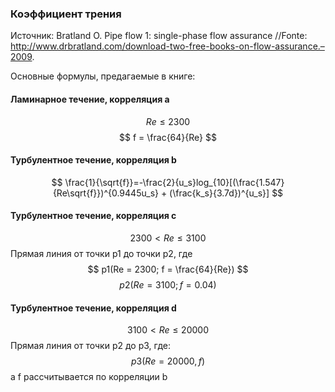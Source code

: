 ### Коэффициент трения
Источник:
Bratland O. Pipe flow 1: single-phase flow assurance //Fonte: http://www.drbratland.com/download-two-free-books-on-flow-assurance.–2009.

Основные формулы, предагаемые в книге:
#### Ламинарное течение, корреляция a
$$
Re \leq 2300
$$
$$
f = \frac{64}{Re}
$$
#### Турбулентное течение, корреляция b
$$
\frac{1}{\sqrt{f}}=-\frac{2}{u_s}log_{10}[(\frac{1.547}{Re\sqrt{f}})^{0.9445u_s} + (\frac{k_s}{3.7d})^{u_s}]
$$
#### Турбулентное течение, корреляция с
$$
2300 < Re \leq 3100
$$
Прямая линия от точки p1 до точки p2, где
$$
p1(Re = 2300; f = \frac{64}{Re})
$$
$$
p2(Re = 3100; f = 0.04)
$$
#### Турбулентное течение, корреляция d
$$
3100 < Re \leq 20000
$$
Прямая линия от точки p2 до p3, где:
$$
p3(Re = 20000, f)
$$
а f рассчитывается по корреляции b